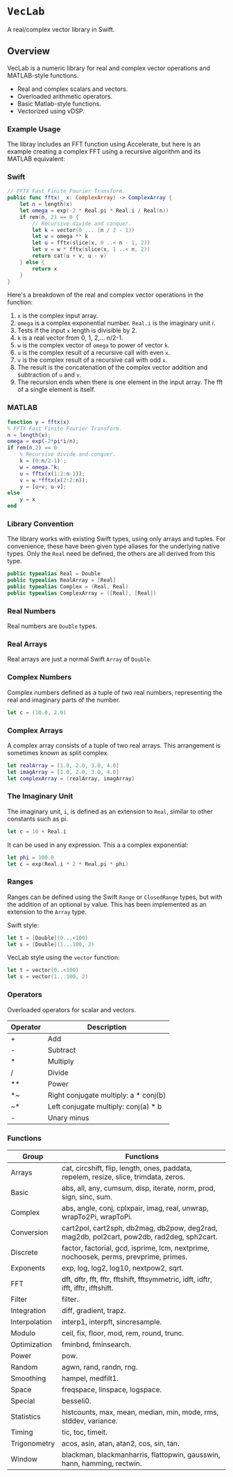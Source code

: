 # ``VecLab``

A real/complex vector library in Swift.

## Overview

VecLab is a numeric library for real and complex vector operations and MATLAB-style functions.

- Real and complex scalars and vectors.
- Overloaded arithmetic operators.
- Basic Matlab-style functions.
- Vectorized using vDSP.

### Example Usage

The libray includes an FFT function using Accelerate, but here is an example creating a complex FFT using a recursive algorithm and its MATLAB equivalent:

### Swift

```swift
// FFTX Fast Finite Fourier Transform.
public func fftx(_ x: ComplexArray) -> ComplexArray {
    let n = length(x) 
    let omega = exp(-2 * Real.pi * Real.i / Real(n))
    if rem(n, 2) == 0 {
        // Recursive divide and conquer.
        let k = vector(0 ... (n / 2 - 1))
        let w = omega ** k
        let u = fftx(slice(x, 0 ..< n - 1, 2))
        let v = w * fftx(slice(x, 1 ..< n, 2))
        return cat(u + v, u - v)
    } else {
        return x
    }
}
```
Here's a breakdown of the real and complex vector operations in the function:

1. `x` is the complex input array.
2. `omega` is a complex exponential number. `Real.i` is the imaginary unit *i*.
3. Tests if the input `x` length is divisible by 2.
4. `k` is a real vector from 0, 1, 2,... n/2-1.
5. `w` is the complex vector of `omega` to power of vector `k`.
6. `u` is the complex result of a recursive call with even `x`.
7. `v` is the complex result of a recursive call with odd `x`.
8. The result is the concatenation of the complex vector addition and subtraction of `u` and `v`.
9. The recursion ends when there is one element in the input array. The fft of a single element is itself.

### MATLAB

```matlab
function y = fftx(x)
% FFTX Fast Finite Fourier Transform.
n = length(x);
omega = exp(-2*pi*i/n);
if rem(n,2) == 0
    % Recursive divide and conquer.
    k = (0:n/2-1)';
    w = omega.^k;
    u = fftx(x(1:2:n-1));
    v = w.*fftx(x(2:2:n));
    y = [u+v; u-v];
else
    y = x
end
```

### Library Convention

The library works with existing Swift types, using only arrays and tuples. For convenience, these have been given type aliases for the underlying native types. Only the `Real` need be defined, the others are all derived from this type.

```swift
public typealias Real = Double
public typealias RealArray = [Real]
public typealias Complex = (Real, Real)
public typealias ComplexArray = ([Real], [Real])
```

### Real Numbers

Real numbers are `Double` types.

### Real Arrays

Real arrays are just a normal Swift `Array` of `Double`.

### Complex Numbers

Complex numbers defined as a tuple of two real numbers, representing the real and imaginary parts of the number. 

```swift
let c = (10.0, 2.0)
```
### Complex Arrays

A complex array consists of a tuple of two real arrays. This arrangement is sometimes known as split complex. 

```swift
let realArray = [1.0, 2.0, 3.0, 4.0]
let imagArray = [1.0, 2.0, 3.0, 4.0]
let complexArray = (realArray, imagArray)
```

### The Imaginary Unit

The imaginary unit, `i`, is defined as an extension to `Real`, similar to other constants such as pi.

```swift
let c = 10 + Real.i
```
It can be used in any expression. This a a complex exponential:

```swift
let phi = 100.0
let c = exp(Real.i * 2 * Real.pi * phi)
```

### Ranges

Ranges can be defined using the Swift `Range` or `ClosedRange` types, but with the addition of an optional `by` value. This has been implemented as an extension to the `Array` type.

Swift style:

```swift
let t = [Double](0...<100)
let s = [Double](1...100, 2)
```

VecLab style using the `vector` function:

```swift
let t = vector(0..<100)
let s = vector(1...100, 2)
```

### Operators

Overloaded operators for scalar and vectors.

|Operator|Description|
|---|---|
|+| Add|
|-| Subtract|
|\*| Multiply|
|/| Divide|
|\*\*| Power|
|\*~|Right conjugate multiply: a \* conj(b)|
|~\*|Left conjugate multiply: conj(a) \* b|
| - |Unary minus|

### Functions

|Group|Functions|
|---|---|
|Arrays|cat, circshift, flip, length, ones, paddata, repelem, resize, slice, trimdata, zeros.|
|Basic| abs, all, any, cumsum, disp, iterate, norm, prod, sign, sinc, sum.|
|Complex| abs, angle, conj, cplxpair, imag, real, unwrap, wrapTo2Pi, wrapToPi.|
|Conversion| cart2pol, cart2sph, db2mag, db2pow, deg2rad, mag2db, pol2cart, pow2db, rad2deg, sph2cart.|
|Discrete| factor, factorial, gcd, isprime, lcm, nextprime, nochoosek, perms, prevprime, primes.|
|Exponents| exp, log, log2, log10, nextpow2, sqrt.|
|FFT| dft, dftr, fft, fftr, fftshift, fftsymmetric, idft, idftr, ifft, ifftr, ifftshift.|
|Filter| filter.|
|Integration| diff, gradient, trapz.|
|Interpolation| interp1, interpft, sincresample.|
|Modulo| ceil, fix, floor, mod, rem, round, trunc.|
|Optimization| fminbnd, fminsearch.|
|Power| pow.|
|Random| agwn, rand, randn, rng.|
|Smoothing| hampel, medfilt1.|
|Space| freqspace, linspace, logspace.|
|Special| besseli0.|
|Statistics| histcounts, max, mean, median, min, mode, rms, stddev, variance.|
|Timing| tic, toc, timeit.|
|Trigonometry| acos, asin, atan, atan2, cos, sin, tan.|
|Window| blackman, blackmanharris, flattopwin, gausswin, hann, hamming, rectwin.|
